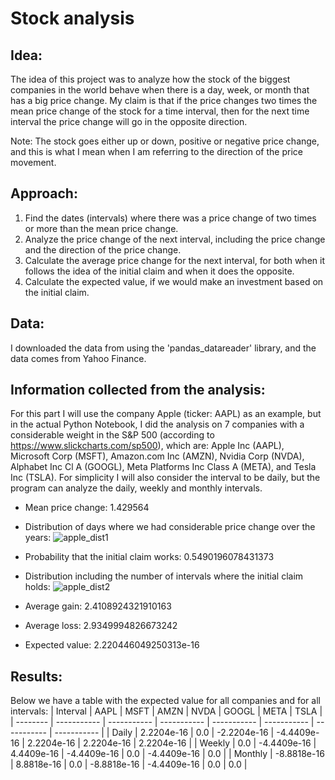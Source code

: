 # Stock analysis
## Idea:
The idea of this project was to analyze how the stock of the biggest companies in the world behave when there is a day, week, or month that has a big price change. 
My claim is that if the price changes two times the mean price change of the stock for a time interval, then for the next time interval the price change will go in the opposite direction.

Note: The stock goes either up or down, positive or negative price change, and this is what I mean when I am referring to the direction of the price movement. 

## Approach:
1. Find the dates (intervals) where there was a price change of two times or more than the mean price change. 
2. Analyze the price change of the next interval, including the price change and the direction of the price change.  
3. Calculate the average price change for the next interval, for both when it follows the idea of the initial claim and when it does the opposite. 
4. Calculate the expected value, if we would make an investment based on the initial claim. 

## Data:
I downloaded the data from using the 'pandas_datareader' library, and the data comes from Yahoo Finance.

## Information collected from the analysis:
For this part I will use the company Apple (ticker: AAPL) as an example, but in the actual Python Notebook, I did the analysis on 7 companies with a considerable weight in the S&P 500 (according to https://www.slickcharts.com/sp500), which are: Apple Inc (AAPL), Microsoft Corp (MSFT), Amazon.com Inc (AMZN), Nvidia Corp (NVDA), Alphabet Inc Cl A (GOOGL), Meta Platforms Inc Class A (META), and Tesla Inc (TSLA).
For simplicity I will also consider the interval to be daily, but the program can analyze the daily, weekly and monthly intervals. 

- Mean price change: 1.429564
- Distribution of days where we had considerable price change over the years: ![apple_dist1](https://github.com/thimura/stock_analysis/assets/49618034/5ad0fa1a-e080-410c-824b-76c69a336f39)

- Probability that the initial claim works: 0.5490196078431373
- Distribution including the number of intervals where the initial claim holds: ![apple_dist2](https://github.com/thimura/stock_analysis/assets/49618034/9edd1268-63c5-46e1-ba3a-54ef9fcfa06f)

- Average gain: 2.4108924321910163
- Average loss: 2.9349994826673242
- Expected value: 2.220446049250313e-16

## Results:
Below we have a table with the expected value for all companies and for all intervals:
| Interval |    AAPL     |     MSFT    |    AMZN     |    NVDA     |    GOOGL    |    META     |    TSLA     | 
| -------- | ----------- | ----------- | ----------- | ----------- | ----------- | ----------- | ----------- | 
|  Daily   | 2.2204e-16  | 0.0         | -2.2204e-16 | -4.4409e-16 | 2.2204e-16  | 2.2204e-16  | 2.2204e-16  | 
|  Weekly  | 0.0         | -4.4409e-16 | 4.4409e-16  | -4.4409e-16 | 0.0         | -4.4409e-16 | 0.0         |
|  Monthly | -8.8818e-16 | 8.8818e-16  | 0.0         | -8.8818e-16 | -4.4409e-16 | 0.0         | 0.0         |
